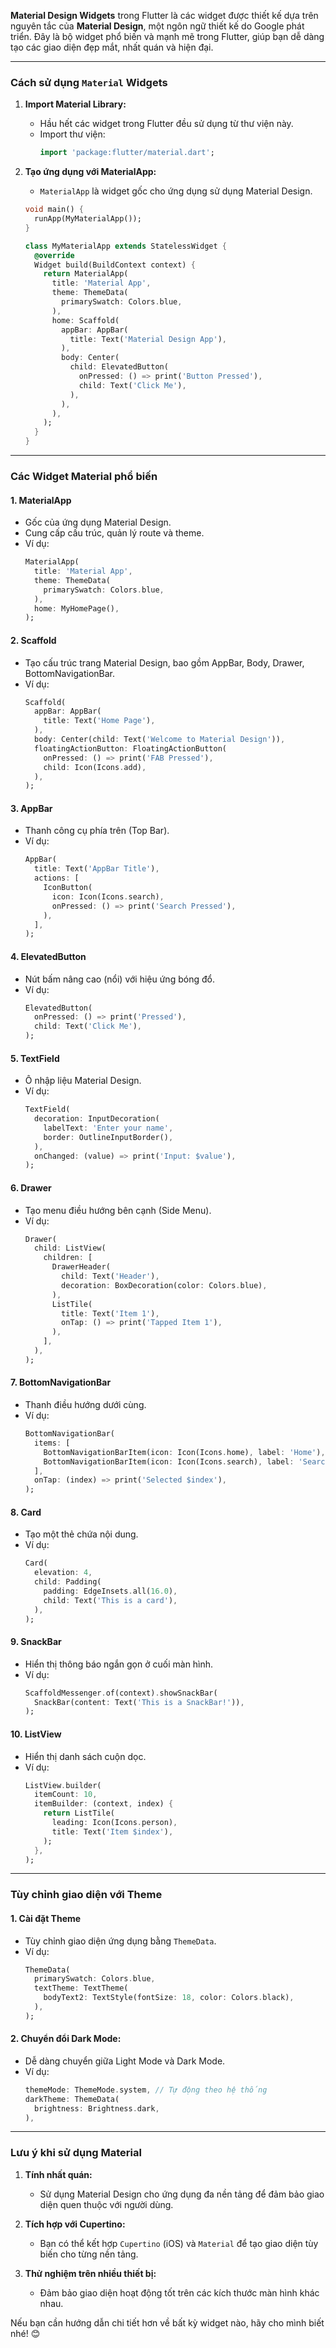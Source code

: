 **Material Design Widgets** trong Flutter là các widget được thiết kế dựa trên nguyên tắc của **Material Design**, một ngôn ngữ thiết kế do Google phát triển. Đây là bộ widget phổ biến và mạnh mẽ trong Flutter, giúp bạn dễ dàng tạo các giao diện đẹp mắt, nhất quán và hiện đại.

---

### **Cách sử dụng `Material` Widgets**

1. **Import Material Library:**
   - Hầu hết các widget trong Flutter đều sử dụng từ thư viện này.
   - Import thư viện:
     ```dart
     import 'package:flutter/material.dart';
     ```

2. **Tạo ứng dụng với MaterialApp:**
   - `MaterialApp` là widget gốc cho ứng dụng sử dụng Material Design.
   ```dart
   void main() {
     runApp(MyMaterialApp());
   }

   class MyMaterialApp extends StatelessWidget {
     @override
     Widget build(BuildContext context) {
       return MaterialApp(
         title: 'Material App',
         theme: ThemeData(
           primarySwatch: Colors.blue,
         ),
         home: Scaffold(
           appBar: AppBar(
             title: Text('Material Design App'),
           ),
           body: Center(
             child: ElevatedButton(
               onPressed: () => print('Button Pressed'),
               child: Text('Click Me'),
             ),
           ),
         ),
       );
     }
   }
   ```

---

### **Các Widget Material phổ biến**

#### 1. **MaterialApp**
- Gốc của ứng dụng Material Design.
- Cung cấp cấu trúc, quản lý route và theme.
- Ví dụ:
  ```dart
  MaterialApp(
    title: 'Material App',
    theme: ThemeData(
      primarySwatch: Colors.blue,
    ),
    home: MyHomePage(),
  );
  ```

#### 2. **Scaffold**
- Tạo cấu trúc trang Material Design, bao gồm AppBar, Body, Drawer, BottomNavigationBar.
- Ví dụ:
  ```dart
  Scaffold(
    appBar: AppBar(
      title: Text('Home Page'),
    ),
    body: Center(child: Text('Welcome to Material Design')),
    floatingActionButton: FloatingActionButton(
      onPressed: () => print('FAB Pressed'),
      child: Icon(Icons.add),
    ),
  );
  ```

#### 3. **AppBar**
- Thanh công cụ phía trên (Top Bar).
- Ví dụ:
  ```dart
  AppBar(
    title: Text('AppBar Title'),
    actions: [
      IconButton(
        icon: Icon(Icons.search),
        onPressed: () => print('Search Pressed'),
      ),
    ],
  );
  ```

#### 4. **ElevatedButton**
- Nút bấm nâng cao (nổi) với hiệu ứng bóng đổ.
- Ví dụ:
  ```dart
  ElevatedButton(
    onPressed: () => print('Pressed'),
    child: Text('Click Me'),
  );
  ```

#### 5. **TextField**
- Ô nhập liệu Material Design.
- Ví dụ:
  ```dart
  TextField(
    decoration: InputDecoration(
      labelText: 'Enter your name',
      border: OutlineInputBorder(),
    ),
    onChanged: (value) => print('Input: $value'),
  );
  ```

#### 6. **Drawer**
- Tạo menu điều hướng bên cạnh (Side Menu).
- Ví dụ:
  ```dart
  Drawer(
    child: ListView(
      children: [
        DrawerHeader(
          child: Text('Header'),
          decoration: BoxDecoration(color: Colors.blue),
        ),
        ListTile(
          title: Text('Item 1'),
          onTap: () => print('Tapped Item 1'),
        ),
      ],
    ),
  );
  ```

#### 7. **BottomNavigationBar**
- Thanh điều hướng dưới cùng.
- Ví dụ:
  ```dart
  BottomNavigationBar(
    items: [
      BottomNavigationBarItem(icon: Icon(Icons.home), label: 'Home'),
      BottomNavigationBarItem(icon: Icon(Icons.search), label: 'Search'),
    ],
    onTap: (index) => print('Selected $index'),
  );
  ```

#### 8. **Card**
- Tạo một thẻ chứa nội dung.
- Ví dụ:
  ```dart
  Card(
    elevation: 4,
    child: Padding(
      padding: EdgeInsets.all(16.0),
      child: Text('This is a card'),
    ),
  );
  ```

#### 9. **SnackBar**
- Hiển thị thông báo ngắn gọn ở cuối màn hình.
- Ví dụ:
  ```dart
  ScaffoldMessenger.of(context).showSnackBar(
    SnackBar(content: Text('This is a SnackBar!')),
  );
  ```

#### 10. **ListView**
- Hiển thị danh sách cuộn dọc.
- Ví dụ:
  ```dart
  ListView.builder(
    itemCount: 10,
    itemBuilder: (context, index) {
      return ListTile(
        leading: Icon(Icons.person),
        title: Text('Item $index'),
      );
    },
  );
  ```

---

### **Tùy chỉnh giao diện với Theme**

#### 1. **Cài đặt Theme**
- Tùy chỉnh giao diện ứng dụng bằng `ThemeData`.
- Ví dụ:
  ```dart
  ThemeData(
    primarySwatch: Colors.blue,
    textTheme: TextTheme(
      bodyText2: TextStyle(fontSize: 18, color: Colors.black),
    ),
  );
  ```

#### 2. **Chuyển đổi Dark Mode:**
- Dễ dàng chuyển giữa Light Mode và Dark Mode.
- Ví dụ:
  ```dart
  themeMode: ThemeMode.system, // Tự động theo hệ thống
  darkTheme: ThemeData(
    brightness: Brightness.dark,
  ),
  ```

---

### **Lưu ý khi sử dụng Material**
1. **Tính nhất quán:**
   - Sử dụng Material Design cho ứng dụng đa nền tảng để đảm bảo giao diện quen thuộc với người dùng.

2. **Tích hợp với Cupertino:**
   - Bạn có thể kết hợp `Cupertino` (iOS) và `Material` để tạo giao diện tùy biến cho từng nền tảng.

3. **Thử nghiệm trên nhiều thiết bị:**
   - Đảm bảo giao diện hoạt động tốt trên các kích thước màn hình khác nhau.

Nếu bạn cần hướng dẫn chi tiết hơn về bất kỳ widget nào, hãy cho mình biết nhé! 😊
